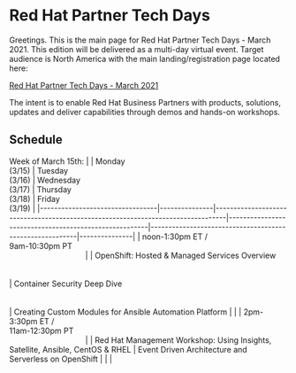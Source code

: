 # Red Hat Partner Tech Days


Greetings. This is the main page for Red Hat Partner Tech Days - March 2021. This edition will be delivered as a multi-day virtual event. Target audience is North America with the main landing/registration page located here:

[Red Hat Partner Tech Days - March 2021](https://www.redhat.com)


The intent is to enable Red Hat Business Partners with products, solutions, updates and deliver capabilities through demos and hands-on workshops.  

## Schedule

Week of March 15th:
|                                 | Monday<br> (3/15) | Tuesday<br> (3/16)                                                                  | Wednesday<br> (3/17)                                      | Thursday<br> (3/18)                                         | Friday<br> (3/19) |
|---------------------------------|---------------|---------------------------------------------------------------------------------|-------------------------------------------------------|---------------------------------------------------------|---------------|
| noon-1:30pm ET /<br> 9am-10:30pm PT<br>&nbsp;&nbsp;&nbsp;&nbsp;&nbsp;&nbsp;&nbsp;&nbsp;&nbsp;&nbsp;&nbsp;&nbsp;&nbsp;&nbsp;&nbsp;&nbsp;&nbsp;&nbsp;&nbsp;&nbsp;&nbsp;&nbsp;&nbsp;&nbsp;&nbsp;&nbsp;&nbsp;&nbsp;&nbsp;&nbsp;&nbsp;&nbsp;&nbsp;&nbsp; |               | OpenShift:  Hosted & Managed Services Overview<br><br><br>                                  | Container Security Deep Dive<br><br><br>                          | Creating Custom Modules for Ansible Automation Platform |               |
| 2pm-3:30pm ET /<br> 11am-12:30pm PT<br>&nbsp;&nbsp;&nbsp;&nbsp;&nbsp;&nbsp;&nbsp;&nbsp;&nbsp;&nbsp;&nbsp;&nbsp;&nbsp;&nbsp;&nbsp;&nbsp;&nbsp;&nbsp;&nbsp;&nbsp;&nbsp;&nbsp;&nbsp;&nbsp;&nbsp;&nbsp;&nbsp;&nbsp;&nbsp;&nbsp;&nbsp;&nbsp;&nbsp;&nbsp; |               | Red Hat Management Workshop:  Using Insights, Satellite, Ansible, CentOS & RHEL | Event Driven Architecture and Serverless on OpenShift |                                                         |               |


